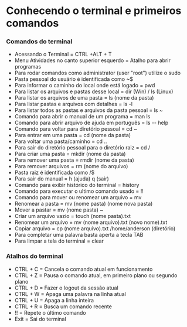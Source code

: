 # Conhecendo o terminal e primeiros comandos

### Comandos do terminal

- Acessando o Terminal = CTRL +ALT + T
- Menu Atividades no canto superior esquerdo = Atalho para abrir programas
- Para rodar comandos como administrator (user "root") utilize o sudo
- Pasta pessoal do usuário é identificada como ~$
- Para informar o caminho do local onde está logado = pwd
- Para listar os arquivos e pastas desse local = dir (Win) / ls (Linux)
- Para listar os arquivos de uma pasta = ls (nome da pasta)
- Para listar pastas e arquivos com detalhes = ls -l
- Para listar todos as pastas e arquivos da pasta pessoal = ls ~
- Comando para abrir o manual de um programa = man ls
- Comando para abrir arquivo de ajuda em português = ls -- help
- Comando para voltar para diretório pessoal = cd ~
- Para entrar em uma pasta = cd (nome da pasta)
- Para voltar uma pasta/caminho = cd ..
- Para sair do diretório pessoal para o diretório raiz = cd /
- Para criar uma pasta = mkdir (nome da pasta)
- Para remover uma pasta = rmdir (nome da pasta)
- Para remover arquivos = rm (nome do arquivo)
- Pasta raiz é identificada como /$
- Para sair do manual = h (ajuda) q (sair)
- Comando para exibir histórico do terminal = history
- Comando para executar o ultimo comando usado = !!
- Comando para mover ou renomear um arquivo = mv
- Renomear a pasta = mv (nome pasta) (nome nova pasta)
- Mover a pastar = mv (nome pasta) ~
- Criar um arquivo vazio = touch (nome pasta).txt
- Renomear um arquivo = mv (nome arquivo).txt (novo nome).txt
- Copiar arquivo = cp (nome arquivo).txt /home/anderson (diretório)
- Para completar uma palavra basta aperta a tecla TAB
- Para limpar a tela do terminal = clear

### Atalhos do terminal

- CTRL + C = Cancela o comando atual em funcionamento
- CTRL + Z = Pausa o comando atual, em primeiro plano ou segundo plano
- CTRL + D = Fazer o logout da sessão atual
- CTRL + W = Apaga uma palavra na linha atual
- CTRL + U = Apaga a linha inteira
- CTRL + R = Busca um comando recente
- !! = Repete o último comando
- Exit = Sai do terminal
